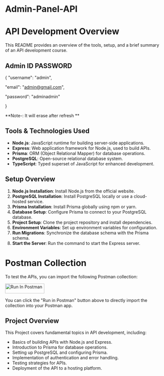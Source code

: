 # Admin-Panel-API

# API Development Overview

This README provides an overview of the tools, setup, and a brief summary of an API development course.

## Admin ID PASSWORD

{
  "username": "admin",
  
  "email": "admin@gmail.com",
  
  "password": "adminadmin"
  
}

**Note-: It will erase after refresh **

## Tools & Technologies Used

- **Node.js**: JavaScript runtime for building server-side applications.
- **Express**: Web application framework for Node.js, used to build APIs.
- **Prisma**: ORM (Object Relational Mapper) for database operations.
- **PostgreSQL**: Open-source relational database system.
- **TypeScript**: Typed superset of JavaScript for enhanced development.

## Setup Overview

1. **Node.js Installation**: Install Node.js from the official website.
2. **PostgreSQL Installation**: Install PostgreSQL locally or use a cloud-hosted service.
3. **Prisma Installation**: Install Prisma globally using npm or yarn.
4. **Database Setup**: Configure Prisma to connect to your PostgreSQL database.
5. **Project Setup**: Clone the project repository and install dependencies.
6. **Environment Variables**: Set up environment variables for configuration.
7. **Run Migrations**: Synchronize the database schema with the Prisma schema.
8. **Start the Server**: Run the command to start the Express server.

# Postman Collection

To test the APIs, you can import the following Postman collection:

<!-- Start of "Run in Postman" Button -->
[<img src="https://run.pstmn.io/button.svg" alt="Run In Postman" style="width: 128px; height: 32px;">](https://app.getpostman.com/run-collection/20448680-b82957da-1c45-4f38-96e0-db378c25272f?action=collection%2Ffork&source=rip_markdown&collection-url=entityId%3D20448680-b82957da-1c45-4f38-96e0-db378c25272f%26entityType%3Dcollection%26workspaceId%3Df1fba814-8e97-45b5-a81a-d5380c559ec1)


<!-- End of "Run in Postman" Button -->

You can click the "Run in Postman" button above to directly import the collection into your Postman app.


## Project Overview

This Project covers fundamental topics in API development, including:

- Basics of building APIs with Node.js and Express.
- Introduction to Prisma for database operations.
- Setting up PostgreSQL and configuring Prisma.
- Implementation of authentication and error handling.
- Testing strategies for APIs.
- Deployment of the API to a hosting platform.


